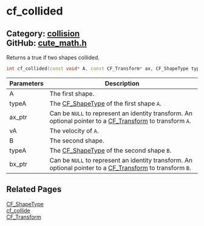 [](../header.md ':include')

# cf_collided

Category: [collision](https://github.com/RandyGaul/cute_framework/blob/master/docs/api_reference?id=collision)  
GitHub: [cute_math.h](https://github.com/RandyGaul/cute_framework/blob/master/include/cute_math.h)  
---

Returns a true if two shapes collided.

```cpp
int cf_collided(const void* A, const CF_Transform* ax, CF_ShapeType typeA, const void* B, const CF_Transform* bx, CF_ShapeType typeB);
```

Parameters | Description
--- | ---
A | The first shape.
typeA | The [CF_ShapeType](https://github.com/RandyGaul/cute_framework/blob/master/docs/collision/cf_shapetype.md) of the first shape `A`.
ax_ptr | Can be `NULL` to represent an identity transform. An optional pointer to a [CF_Transform](https://github.com/RandyGaul/cute_framework/blob/master/docs/math/cf_transform.md) to transform `A`.
vA | The velocity of `A`.
B | The second shape.
typeA | The [CF_ShapeType](https://github.com/RandyGaul/cute_framework/blob/master/docs/collision/cf_shapetype.md) of the second shape `B`.
bx_ptr | Can be `NULL` to represent an identity transform. An optional pointer to a [CF_Transform](https://github.com/RandyGaul/cute_framework/blob/master/docs/math/cf_transform.md) to transform `B`.

## Related Pages

[CF_ShapeType](https://github.com/RandyGaul/cute_framework/blob/master/docs/collision/cf_shapetype.md)  
[cf_collide](https://github.com/RandyGaul/cute_framework/blob/master/docs/collision/cf_collide.md)  
[CF_Transform](https://github.com/RandyGaul/cute_framework/blob/master/docs/math/cf_transform.md)  
